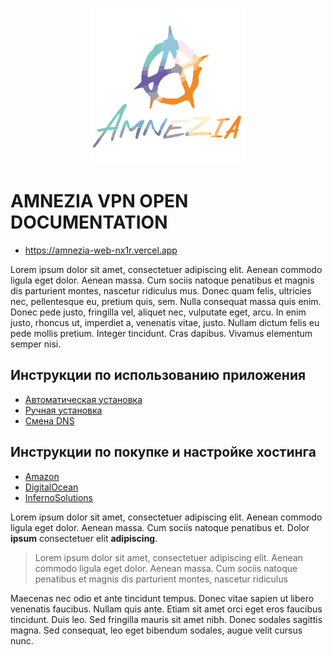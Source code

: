 <p align="center">
  <img width="250" height="250" src="/logo-with-a.svg">
</p>

# AMNEZIA VPN OPEN DOCUMENTATION

* https://amnezia-web-nx1r.vercel.app

Lorem ipsum dolor sit amet, consectetuer adipiscing elit. Aenean commodo ligula eget dolor. Aenean massa. Cum sociis natoque penatibus et magnis dis parturient montes, nascetur ridiculus mus. Donec quam felis, ultricies nec, pellentesque eu, pretium quis, sem. Nulla consequat massa quis enim. Donec pede justo, fringilla vel, aliquet nec, vulputate eget, arcu. In enim justo, rhoncus ut, imperdiet a, venenatis vitae, justo. Nullam dictum felis eu pede mollis pretium. Integer tincidunt. Cras dapibus. Vivamus elementum semper nisi.

## Инструкции по использованию приложения

- [Автоматическая установка](/docs/en/manual-install/manual-install.md)
- [Ручная установка](/docs/en/manual-install/manual-install.md)
- [Смена DNS](/docs/en/manual-install/manual-install.md)

## Инструкции по покупке и настройке хостинга

- [Amazon](/docs/en/manual-install/manual-install.md)
- [DigitalOcean](/docs/en/manual-install/manual-install.md)
- [InfernoSolutions](/docs/en/manual-install/manual-install.md)

Lorem ipsum dolor sit amet, consectetuer adipiscing elit. Aenean commodo ligula eget dolor. Aenean massa. Cum sociis natoque penatibus et.
Dolor **ipsum** consectetuer elit **adipiscing**.

> Lorem ipsum dolor sit amet, consectetuer adipiscing elit. Aenean commodo ligula eget dolor. Aenean massa. Cum sociis natoque penatibus et magnis dis parturient montes, nascetur ridiculus

Maecenas nec odio et ante tincidunt tempus. Donec vitae sapien ut libero venenatis faucibus. Nullam quis ante. Etiam sit amet orci eget eros faucibus tincidunt. Duis leo. Sed fringilla mauris sit amet nibh. Donec sodales sagittis magna. Sed consequat, leo eget bibendum sodales, augue velit cursus nunc.

